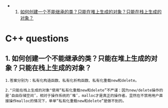 <!-- vscode-markdown-toc -->
* 1. [如何创建一个不能继承的类？只能在堆上生成的对象？只能在栈上生成的对象？](#)

<!-- vscode-markdown-toc-config
	numbering=true
	autoSave=true
	/vscode-markdown-toc-config -->
<!-- /vscode-markdown-toc -->

# C++ questions

##  1. <a name=''></a>如何创建一个不能继承的类？只能在堆上生成的对象？只能在栈上生成的对象？
```
1.答案分别为：私有化构造函数、私有化析构函数、私有化重载new和delete。

2."只能在栈上生成的对象"使用“私有化重载new和delete”不严谨：因为new/delete操作的是‘自由存储空间’，相对于操作系统的‘堆’，malloc才是真正的操作者。显然在不禁用用户直接操作malloc的情况下，单单“私有化重载new和delete”是做不到的。
```

